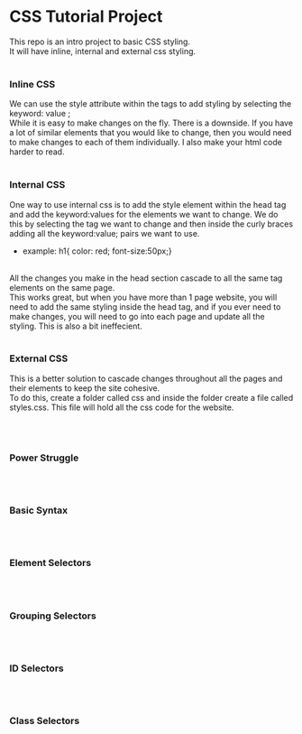 # CSS Tutorial Project

This repo is an intro project to basic CSS styling.<br/>
It will have inline, internal and external css styling.
<br/>
<br/>

### Inline CSS
We can use the style attribute within the tags to add styling by selecting the keyword: value ;
<br/>
While it is easy to make changes on the fly. There is a downside. If you have a lot of similar elements that you would like to change, then you would need to make changes to each of them individually. I also make your html code harder to read.
<br/>
<br/>

### Internal CSS
One way to use internal css is to add the style element within the head tag and add the keyword:values for the elements we want to change. We do this by selecting the tag we want to change and then inside the curly braces adding all the keyword:value; pairs we want to use.
<br />
* example: h1{ color: red; font-size:50px;}
<br/>
All the changes you make in the head section cascade to all the same tag elements on the same page.
<br/>
This works great, but when you have more than 1 page website, you will need to add the same styling inside the head tag, and if you ever need to make changes, you will need to go into each page and update all the styling. This is also a bit ineffecient.
<br/>
<br/>

### External CSS
This is a better solution to cascade changes throughout all the pages and their elements to keep the site cohesive. 
<br/>
To do this, create a folder called css and inside the folder create a file called styles.css. This file will hold all the css code for the website.
<br/>

<br/>
<br/>


### Power Struggle

<br/>
<br/>

### Basic Syntax

<br/>
<br/>

### Element Selectors

<br/>
<br/>

### Grouping Selectors

<br/>
<br/>

### ID Selectors

<br/>
<br/>

### Class Selectors

<br/>
<br/>
